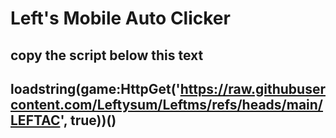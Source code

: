 # Left's Mobile Auto Clicker
copy the script below this text
----------------------------
loadstring(game:HttpGet('https://raw.githubusercontent.com/Leftysum/Leftms/refs/heads/main/LEFTAC', true))()
-------------------------------
